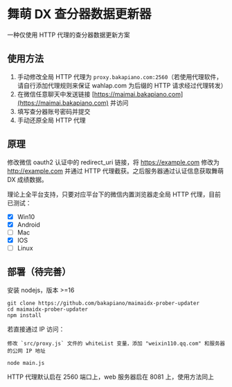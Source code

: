 # 舞萌 DX 查分器数据更新器

一种仅使用 HTTP 代理的查分器数据更新方案

## 使用方法

1. 手动修改全局 HTTP 代理为 `proxy.bakapiano.com:2560`（若使用代理软件，请自行添加代理规则来保证 wahlap.com 为后缀的 HTTP 请求经过代理转发）
2. 在微信任意聊天中发送链接 [https://maimai.bakapiano.com](https://maimai.bakapiano.com) 并访问
3. 填写查分器账号密码并提交
4. 手动还原全局 HTTP 代理

## 原理

修改微信 oauth2 认证中的 redirect_uri 链接，将 https://example.com 修改为 http://example.com 并通过 HTTP 代理截获。之后服务器通过认证信息获取舞萌 DX 成绩数据。

理论上全平台支持，只要对应平台下的微信内置浏览器走全局 HTTP 代理，目前已测试：
- [x] Win10 
- [x] Android
- [ ] Mac
- [x] IOS
- [ ] Linux

## 部署（待完善）

安装 nodejs，版本 >=16
```
git clone https://github.com/bakapiano/maimaidx-prober-updater
cd maimaidx-prober-updater
npm install
```

若直接通过 IP 访问：

    修改 `src/proxy.js` 文件的 whiteList 变量，添加 "weixin110.qq.com" 和服务器的公网 IP 地址

```
node main.js
```

HTTP 代理默认启在 2560 端口上，web 服务器启在 8081 上，使用方法同上
